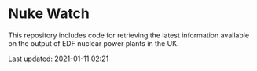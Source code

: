 # Nuke Watch

This repository includes code for retrieving the latest information available on the output of EDF nuclear power plants in the UK.

Last updated: 2021-01-11 02:21